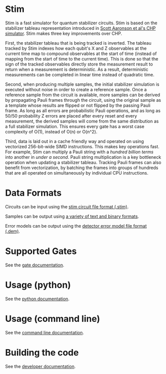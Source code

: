# Stim

Stim is a fast simulator for quantum stabilizer circuits.
Stim is based on the stabilizer tableau representation introduced in
[Scott Aaronson et al's CHP simulator](https://arxiv.org/abs/quant-ph/0406196).
Stim makes three key improvements over CHP.

First, the stabilizer tableau that is being tracked is inverted.
The tableau tracked by Stim indexes how each qubit's X and Z observables at the current time map to compound observables
at the start of time (instead of mapping from the start of time to the current time).
This is done so that the sign of the tracked observables directly store the measurement result to return
when a measurement is deterministic.
As a result, deterministic measurements can be completed in linear time instead of quadratic time.

Second, when producing multiple samples, the initial stabilizer simulation is executed without noise in order
to create a reference sample.
Once a reference sample from the circuit is available, more samples can be derived by propagating Pauli frames through the circuit,
using the original sample as a template whose results are flipped or not flipped by the passing Pauli frame.
As long as all errors are probabilistic Pauli operations, and as long as 50/50 probability Z errors are placed after
every reset and every measurement, the derived samples will come from the same distribution as a full stabilizer simulation.
This ensures every gate has a worst case complexity of O(1), instead of O(n) or O(n^2).

Third, data is laid out in a cache friendly way and operated on using vectorized 256-bit-wide SIMD instructions.
This makes key operations fast.
For example, Stim can multiply a Pauli string with a *hundred billion terms* into another in *under a second*.
Pauli string multiplication is a key bottleneck operation when updating a stabilizer tableau.
Tracking Pauli frames can also benefit from vectorization, by batching the frames into groups of hundreds that are
all operated on simultaneously by individual CPU instructions.

# Data Formats

Circuits can be input using the [stim circuit file format (.stim)](doc/file_format_stim_circuit.md).

Samples can be output using [a variety of text and binary formats](doc/usage_command_line.md#out_format).

Error models can be output using the [detector error model file format (.dem)](doc/file_format_dem_detector_error_model.md).

# Supported Gates

See the [gate documentation](doc/gates.md).

# Usage (python)

See the [python documentation](glue/python/README.md).

# Usage (command line)

See the [command line documentation](doc/usage_command_line.md).

# Building the code

See the [developer documentation](doc/developer_documentation.md).
